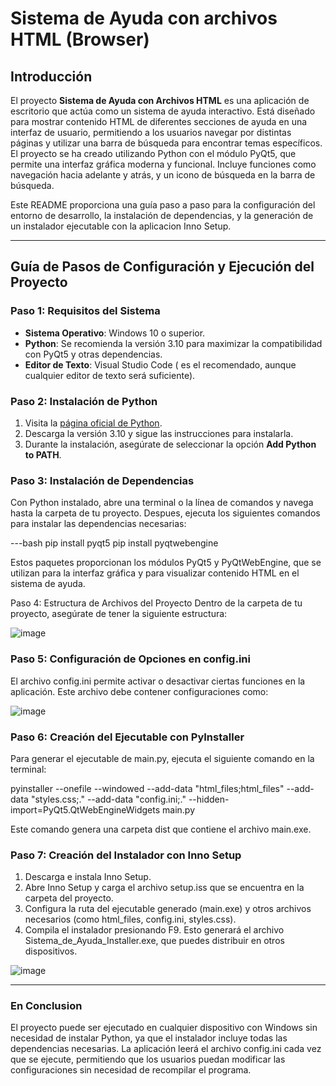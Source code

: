 # Sistema de Ayuda con archivos HTML (Browser)

## Introducción

El proyecto **Sistema de Ayuda con Archivos HTML** es una aplicación de escritorio que actúa como un sistema de ayuda interactivo. Está diseñado para mostrar contenido HTML de diferentes secciones de ayuda en una interfaz de usuario, permitiendo a los usuarios navegar por distintas páginas y utilizar una barra de búsqueda para encontrar temas específicos. El proyecto se ha creado utilizando Python con el módulo PyQt5, que permite una interfaz gráfica moderna y funcional. Incluye funciones como navegación hacia adelante y atrás, y un icono de búsqueda en la barra de búsqueda.

Este README proporciona una guía paso a paso para la configuración del entorno de desarrollo, la instalación de dependencias, y la generación de un instalador ejecutable con la aplicacion Inno Setup.

---

## Guía de Pasos de Configuración y Ejecución del Proyecto

### Paso 1: Requisitos del Sistema

- **Sistema Operativo**: Windows 10 o superior.
- **Python**: Se recomienda la versión 3.10 para maximizar la compatibilidad con PyQt5 y otras dependencias.
- **Editor de Texto**: Visual Studio Code ( es el recomendado, aunque cualquier editor de texto será suficiente).

### Paso 2: Instalación de Python

1. Visita la [página oficial de Python](https://www.python.org/downloads/).
2. Descarga la versión 3.10 y sigue las instrucciones para instalarla.
3. Durante la instalación, asegúrate de seleccionar la opción **Add Python to PATH**.

### Paso 3: Instalación de Dependencias

Con Python instalado, abre una terminal o la línea de comandos y navega hasta la carpeta de tu proyecto. Despues, ejecuta los siguientes comandos para instalar las dependencias necesarias:

---bash
pip install pyqt5
pip install pyqtwebengine

Estos paquetes proporcionan los módulos PyQt5 y PyQtWebEngine, que se utilizan para la interfaz gráfica y para visualizar contenido HTML en el sistema de ayuda.

Paso 4: Estructura de Archivos del Proyecto
Dentro de la carpeta de tu proyecto, asegúrate de tener la siguiente estructura:

![image](https://github.com/user-attachments/assets/f9b6a316-2968-4129-aadf-f71fa8525b3c)




### Paso 5: Configuración de Opciones en config.ini
El archivo config.ini permite activar o desactivar ciertas funciones en la aplicación. Este archivo debe contener configuraciones como:

![image](https://github.com/user-attachments/assets/0ddcdc51-f609-4dc8-ac5d-8079286bd3e9)


### Paso 6: Creación del Ejecutable con PyInstaller
Para generar el ejecutable de main.py, ejecuta el siguiente comando en la terminal:

pyinstaller --onefile --windowed --add-data "html_files;html_files" --add-data "styles.css;." --add-data "config.ini;." --hidden-import=PyQt5.QtWebEngineWidgets main.py

Este comando genera una carpeta dist que contiene el archivo main.exe.

### Paso 7: Creación del Instalador con Inno Setup
1. Descarga e instala Inno Setup.
2. Abre Inno Setup y carga el archivo setup.iss que se encuentra en la carpeta del proyecto.
3. Configura la ruta del ejecutable generado (main.exe) y otros archivos necesarios (como html_files, config.ini, styles.css).
4. Compila el instalador presionando F9. Esto generará el archivo Sistema_de_Ayuda_Installer.exe, que puedes distribuir en otros dispositivos.

![image](https://github.com/user-attachments/assets/dd201f00-192a-4c87-9d40-f32dbad5cec0)


---

### En Conclusion
El proyecto puede ser ejecutado en cualquier dispositivo con Windows sin necesidad de instalar Python, ya que el instalador incluye todas las dependencias necesarias. La aplicación leerá el archivo config.ini cada vez que se ejecute, permitiendo que los usuarios puedan modificar las configuraciones sin necesidad de recompilar el programa.
